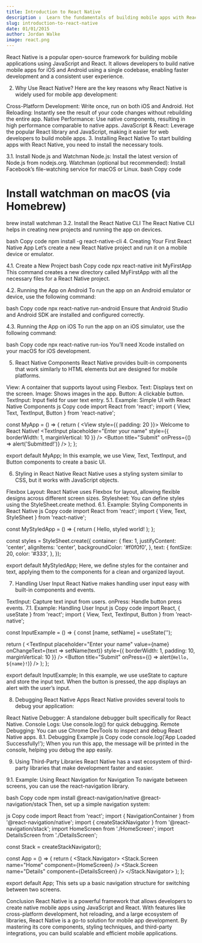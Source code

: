 ```yaml
---
title: Introduction to React Native
description :  Learn the fundamentals of building mobile apps with React Native.
slug: introduction-to-react-native
date: 01/01/2015
author: Jordan Walke
image: react.png    
---
```





React Native is a popular open-source framework for building mobile applications using JavaScript and React. It allows developers to build native mobile apps for iOS and Android using a single codebase, enabling faster development and a consistent user experience.

2. Why Use React Native?
Here are the key reasons why React Native is widely used for mobile app development:

Cross-Platform Development: Write once, run on both iOS and Android.
Hot Reloading: Instantly see the result of your code changes without rebuilding the entire app.
Native Performance: Use native components, resulting in high performance comparable to native apps.
JavaScript & React: Leverage the popular React library and JavaScript, making it easier for web developers to build mobile apps.
3. Installing React Native
To start building apps with React Native, you need to install the necessary tools.

3.1. Install Node.js and Watchman
Node.js: Install the latest version of Node.js from nodejs.org.
Watchman (optional but recommended): Install Facebook’s file-watching service for macOS or Linux.
bash
Copy code
# Install watchman on macOS (via Homebrew)
brew install watchman
3.2. Install the React Native CLI
The React Native CLI helps in creating new projects and running the app on devices.

bash
Copy code
npm install -g react-native-cli
4. Creating Your First React Native App
Let’s create a new React Native project and run it on a mobile device or emulator.

4.1. Create a New Project
bash
Copy code
npx react-native init MyFirstApp
This command creates a new directory called MyFirstApp with all the necessary files for a React Native project.

4.2. Running the App on Android
To run the app on an Android emulator or device, use the following command:

bash
Copy code
npx react-native run-android
Ensure that Android Studio and Android SDK are installed and configured correctly.

4.3. Running the App on iOS
To run the app on an iOS simulator, use the following command:

bash
Copy code
npx react-native run-ios
You’ll need Xcode installed on your macOS for iOS development.

5. React Native Components
React Native provides built-in components that work similarly to HTML elements but are designed for mobile platforms.

View: A container that supports layout using Flexbox.
Text: Displays text on the screen.
Image: Shows images in the app.
Button: A clickable button.
TextInput: Input field for user text entry.
5.1. Example: Simple UI with React Native Components
js
Copy code
import React from 'react';
import { View, Text, TextInput, Button } from 'react-native';

const MyApp = () => {
  return (
    <View style={{ padding: 20 }}>
      <Text>Welcome to React Native!</Text>
      <TextInput placeholder="Enter your name" style={{ borderWidth: 1, marginVertical: 10 }} />
      <Button title="Submit" onPress={() => alert('Submitted!')} />
    </View>
  );
};

export default MyApp;
In this example, we use View, Text, TextInput, and Button components to create a basic UI.

6. Styling in React Native
React Native uses a styling system similar to CSS, but it works with JavaScript objects.

Flexbox Layout: React Native uses Flexbox for layout, allowing flexible designs across different screen sizes.
Stylesheet: You can define styles using the StyleSheet.create method.
6.1. Example: Styling Components in React Native
js
Copy code
import React from 'react';
import { View, Text, StyleSheet } from 'react-native';

const MyStyledApp = () => {
  return (
    <View style={styles.container}>
      <Text style={styles.text}>Hello, styled world!</Text>
    </View>
  );
};

const styles = StyleSheet.create({
  container: {
    flex: 1,
    justifyContent: 'center',
    alignItems: 'center',
    backgroundColor: '#f0f0f0',
  },
  text: {
    fontSize: 20,
    color: '#333',
  },
});

export default MyStyledApp;
Here, we define styles for the container and text, applying them to the components for a clean and organized layout.

7. Handling User Input
React Native makes handling user input easy with built-in components and events.

TextInput: Capture text input from users.
onPress: Handle button press events.
7.1. Example: Handling User Input
js
Copy code
import React, { useState } from 'react';
import { View, Text, TextInput, Button } from 'react-native';

const InputExample = () => {
  const [name, setName] = useState('');

  return (
    <View>
      <TextInput 
        placeholder="Enter your name" 
        value={name}
        onChangeText={text => setName(text)}
        style={{ borderWidth: 1, padding: 10, marginVertical: 10 }}
      />
      <Button title="Submit" onPress={() => alert(`Hello, ${name}!`)} />
    </View>
  );
};

export default InputExample;
In this example, we use useState to capture and store the input text. When the button is pressed, the app displays an alert with the user’s input.

8. Debugging React Native Apps
React Native provides several tools to debug your application:

React Native Debugger: A standalone debugger built specifically for React Native.
Console Logs: Use console.log() for quick debugging.
Remote Debugging: You can use Chrome DevTools to inspect and debug React Native apps.
8.1. Debugging Example
js
Copy code
console.log('App Loaded Successfully!');
When you run this app, the message will be printed in the console, helping you debug the app easily.

9. Using Third-Party Libraries
React Native has a vast ecosystem of third-party libraries that make development faster and easier.

9.1. Example: Using React Navigation for Navigation
To navigate between screens, you can use the react-navigation library.

bash
Copy code
npm install @react-navigation/native @react-navigation/stack
Then, set up a simple navigation system:

js
Copy code
import React from 'react';
import { NavigationContainer } from '@react-navigation/native';
import { createStackNavigator } from '@react-navigation/stack';
import HomeScreen from './HomeScreen';
import DetailsScreen from './DetailsScreen';

const Stack = createStackNavigator();

const App = () => {
  return (
    <NavigationContainer>
      <Stack.Navigator>
        <Stack.Screen name="Home" component={HomeScreen} />
        <Stack.Screen name="Details" component={DetailsScreen} />
      </Stack.Navigator>
    </NavigationContainer>
  );
};

export default App;
This sets up a basic navigation structure for switching between two screens.

Conclusion
React Native is a powerful framework that allows developers to create native mobile apps using JavaScript and React. With features like cross-platform development, hot reloading, and a large ecosystem of libraries, React Native is a go-to solution for mobile app development. By mastering its core components, styling techniques, and third-party integrations, you can build scalable and efficient mobile applications.

